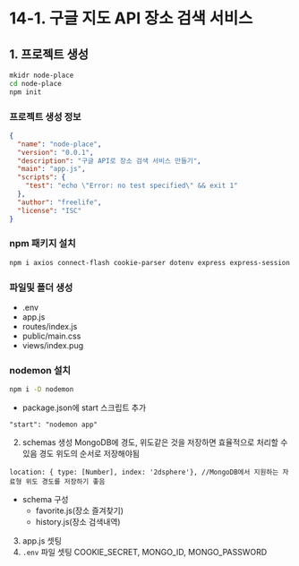 # 14-1. 구글 지도 API 장소 검색 서비스
## 1. 프로젝트 생성
```bash
mkidr node-place
cd node-place
npm init
```

### 프로젝트 생성 정보
```json
{
  "name": "node-place",
  "version": "0.0.1",
  "description": "구글 API로 장소 검색 서비스 만들기",
  "main": "app.js",
  "scripts": {
    "test": "echo \"Error: no test specified\" && exit 1"
  },
  "author": "freelife",
  "license": "ISC"
}
```

### npm 패키지 설치
```bash
npm i axios connect-flash cookie-parser dotenv express express-session mongoose morgan pug
```

### 파일및 폴더 생성
- .env 
- app.js
- routes/index.js
- public/main.css
- views/index.pug

### nodemon 설치
```bash
npm i -D nodemon
```

- package.json에 start 스크립트 추가
```
"start": "nodemon app"
```

2. schemas 생성
MongoDB에 경도, 위도같은 것을 저장하면 효율적으로 처리할 수 있음
경도 위도의 순서로 저장해야됨
```
location: { type: [Number], index: '2dsphere'}, //MongoDB에서 지원하는 자료형 위도 경도를 저장하기 좋음
```
* schema 구성
  - favorite.js(장소 즐겨찾기)
  - history.js(장소 검색내역)

3. app.js 셋팅
4. `.env` 파일 셋팅
COOKIE_SECRET, MONGO_ID, MONGO_PASSWORD